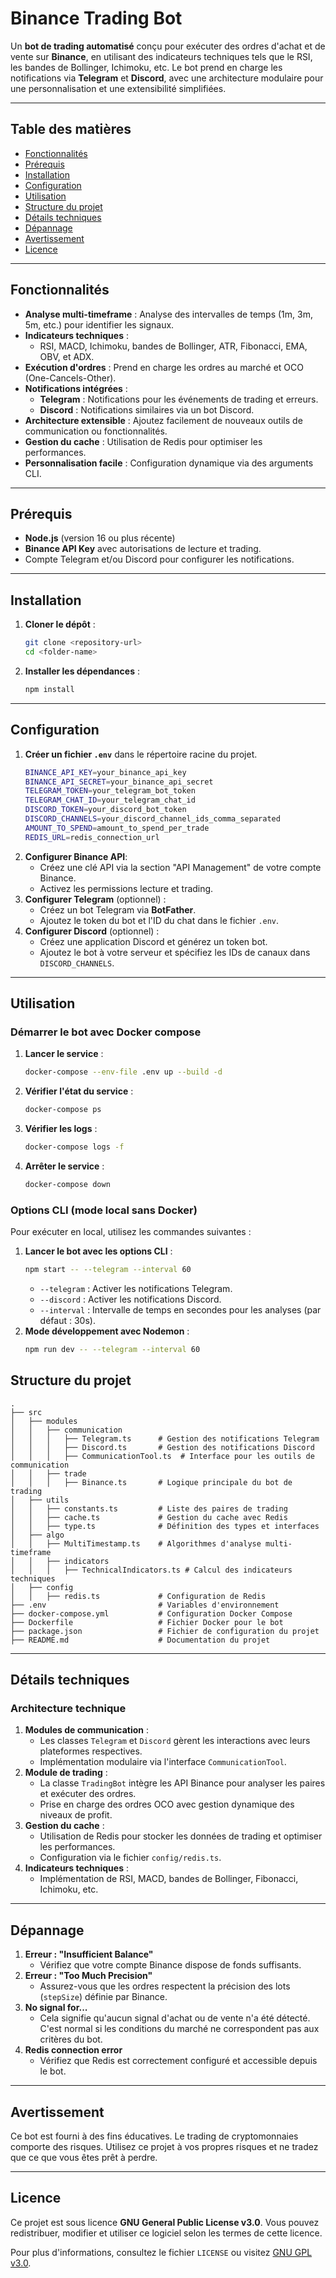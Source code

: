 # Binance Trading Bot

Un **bot de trading automatisé** conçu pour exécuter des ordres d'achat et de vente sur **Binance**, en utilisant des indicateurs techniques tels que le RSI, les bandes de Bollinger, Ichimoku, etc. Le bot prend en charge les notifications via **Telegram** et **Discord**, avec une architecture modulaire pour une personnalisation et une extensibilité simplifiées.

---

## Table des matières

- [Fonctionnalités](#fonctionnalités)
- [Prérequis](#prérequis)
- [Installation](#installation)
- [Configuration](#configuration)
- [Utilisation](#utilisation)
- [Structure du projet](#structure-du-projet)
- [Détails techniques](#détails-techniques)
- [Dépannage](#dépannage)
- [Avertissement](#avertissement)
- [Licence](#licence)

---

## Fonctionnalités

- **Analyse multi-timeframe** : Analyse des intervalles de temps (1m, 3m, 5m, etc.) pour identifier les signaux.
- **Indicateurs techniques** :
  - RSI, MACD, Ichimoku, bandes de Bollinger, ATR, Fibonacci, EMA, OBV, et ADX.
- **Exécution d'ordres** : Prend en charge les ordres au marché et OCO (One-Cancels-Other).
- **Notifications intégrées** :
  - **Telegram** : Notifications pour les événements de trading et erreurs.
  - **Discord** : Notifications similaires via un bot Discord.
- **Architecture extensible** : Ajoutez facilement de nouveaux outils de communication ou fonctionnalités.
- **Gestion du cache** : Utilisation de Redis pour optimiser les performances.
- **Personnalisation facile** : Configuration dynamique via des arguments CLI.

---

## Prérequis

- **Node.js** (version 16 ou plus récente)
- **Binance API Key** avec autorisations de lecture et trading.
- Compte Telegram et/ou Discord pour configurer les notifications.

---

## Installation

1. **Cloner le dépôt** :
   ```bash
   git clone <repository-url>
   cd <folder-name>
   ```
2. **Installer les dépendances** :
   ```bash
   npm install
   ```

---

## Configuration

1. **Créer un fichier `.env`** dans le répertoire racine du projet.
   ```bash
   BINANCE_API_KEY=your_binance_api_key
   BINANCE_API_SECRET=your_binance_api_secret
   TELEGRAM_TOKEN=your_telegram_bot_token
   TELEGRAM_CHAT_ID=your_telegram_chat_id
   DISCORD_TOKEN=your_discord_bot_token
   DISCORD_CHANNELS=your_discord_channel_ids_comma_separated
   AMOUNT_TO_SPEND=amount_to_spend_per_trade
   REDIS_URL=redis_connection_url
   ```
2. **Configurer Binance API**:
   - Créez une clé API via la section "API Management" de votre compte Binance.
   - Activez les permissions lecture et trading.
3. **Configurer Telegram** (optionnel) :
   - Créez un bot Telegram via **BotFather**.
   - Ajoutez le token du bot et l'ID du chat dans le fichier `.env`.
4. **Configurer Discord** (optionnel) :
   - Créez une application Discord et générez un token bot.
   - Ajoutez le bot à votre serveur et spécifiez les IDs de canaux dans `DISCORD_CHANNELS`.

---

## Utilisation

### Démarrer le bot avec Docker compose

1. **Lancer le service** :
   ```bash
   docker-compose --env-file .env up --build -d
   ```
2. **Vérifier l'état du service** :
   ```bash
   docker-compose ps
   ```
3. **Vérifier les logs** :
   ```bash
   docker-compose logs -f
   ```
4. **Arrêter le service** :
   ```bash
   docker-compose down
   ```

### Options CLI (mode local sans Docker)
Pour exécuter en local, utilisez les commandes suivantes :
1. **Lancer le bot avec les options CLI** :
   ```bash
   npm start -- --telegram --interval 60
   ```
   - `--telegram` : Activer les notifications Telegram.
   - `--discord` : Activer les notifications Discord.
   - `--interval` : Intervalle de temps en secondes pour les analyses (par défaut : 30s).
2. **Mode développement avec Nodemon** :
   ```bash
   npm run dev -- --telegram --interval 60
   ```

## Structure du projet

```
.
├── src
│   ├── modules
│   │   ├── communication
│   │   │   ├── Telegram.ts      # Gestion des notifications Telegram
│   │   │   ├── Discord.ts       # Gestion des notifications Discord
│   │   │   ├── CommunicationTool.ts  # Interface pour les outils de communication
│   │   ├── trade
│   │   │   ├── Binance.ts       # Logique principale du bot de trading
│   ├── utils
│   │   ├── constants.ts         # Liste des paires de trading
│   │   ├── cache.ts             # Gestion du cache avec Redis
│   │   ├── type.ts              # Définition des types et interfaces
│   ├── algo
│   │   ├── MultiTimestamp.ts    # Algorithmes d'analyse multi-timeframe
│   │   ├── indicators
│   │   │   ├── TechnicalIndicators.ts # Calcul des indicateurs techniques
│   ├── config
│   │   ├── redis.ts             # Configuration de Redis
├── .env                         # Variables d'environnement
├── docker-compose.yml           # Configuration Docker Compose
├── Dockerfile                   # Fichier Docker pour le bot
├── package.json                 # Fichier de configuration du projet
├── README.md                    # Documentation du projet
```

---

## Détails techniques

### Architecture technique

1. **Modules de communication** :
   - Les classes `Telegram` et `Discord` gèrent les interactions avec leurs plateformes respectives.
   - Implémentation modulaire via l'interface `CommunicationTool`.
2. **Module de trading** :
   - La classe `TradingBot` intègre les API Binance pour analyser les paires et exécuter des ordres.
   - Prise en charge des ordres OCO avec gestion dynamique des niveaux de profit.
3. **Gestion du cache** :
   - Utilisation de Redis pour stocker les données de trading et optimiser les performances.
   - Configuration via le fichier `config/redis.ts`.
4. **Indicateurs techniques** :
   - Implémentation de RSI, MACD, bandes de Bollinger, Fibonacci, Ichimoku, etc.

---

## Dépannage

1. **Erreur : "Insufficient Balance"**
   - Vérifiez que votre compte Binance dispose de fonds suffisants.
2. **Erreur : "Too Much Precision"**
   - Assurez-vous que les ordres respectent la précision des lots (``stepSize``) définie par Binance.
3. **No signal for...**
   - Cela signifie qu'aucun signal d'achat ou de vente n'a été détecté. C'est normal si les conditions du marché ne correspondent pas aux critères du bot.
4. **Redis connection error**
   - Vérifiez que Redis est correctement configuré et accessible depuis le bot.

---

## Avertissement

Ce bot est fourni à des fins éducatives. Le trading de cryptomonnaies comporte des risques. Utilisez ce projet à vos propres risques et ne tradez que ce que vous êtes prêt à perdre.

---

## Licence

Ce projet est sous licence **GNU General Public License v3.0**. Vous pouvez redistribuer, modifier et utiliser ce logiciel selon les termes de cette licence.

Pour plus d'informations, consultez le fichier `LICENSE` ou visitez [GNU GPL v3.0](https://www.gnu.org/licenses/gpl-3.0.html).
